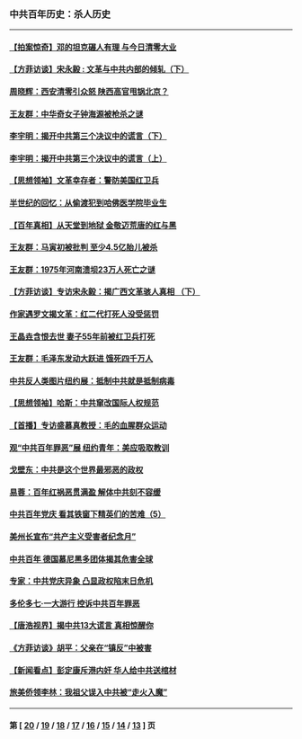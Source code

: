 ### 中共百年历史：杀人历史
---
#### [【拍案惊奇】邓的坦克碾人有理 与今日清零大业](../../pages/nf1176106/n13729574.md?05100430) 
#### [【方菲访谈】宋永毅 : 文革与中共内部的倾轧（下）](../../pages/nf1176106/n13486836.md?05100430) 
#### [周晓辉：西安清零引众怒 陕西高官甩锅北京？](../../pages/nf1176106/n13484627.md?05100430) 
#### [王友群：中华奇女子钟海源被枪杀之谜](../../pages/nf1176106/n13430555.md?05100430) 
#### [李宇明：揭开中共第三个决议中的谎言（下）](../../pages/nf1176106/n13389389.md?05100430) 
#### [李宇明：揭开中共第三个决议中的谎言（上）](../../pages/nf1176106/n13388697.md?05100430) 
#### [【思想领袖】文革幸存者：警防美国红卫兵](../../pages/nf1176106/n13339289.md?05100430) 
#### [半世纪的回忆：从偷渡犯到哈佛医学院毕业生](../../pages/nf1176106/n13345328.md?05100430) 
#### [【百年真相】从天堂到地狱 金敬迈荒唐的红与黑](../../pages/nf1176106/n13336995.md?05100430) 
#### [王友群：马寅初被批判 至少4.5亿胎儿被杀](../../pages/nf1176106/n13260313.md?05100430) 
#### [王友群：1975年河南溃坝23万人死亡之谜](../../pages/nf1176106/n13231576.md?05100430) 
#### [【方菲访谈】专访宋永毅：揭广西文革骇人真相 （下）](../../pages/nf1176106/n13209074.md?05100430) 
#### [作家遇罗文揭文革：红二代打死人没受惩罚](../../pages/nf1176106/n13205254.md?05100430) 
#### [王晶垚含恨去世 妻子55年前被红卫兵打死](../../pages/nf1176106/n13203590.md?05100430) 
#### [王友群：毛泽东发动大跃进 饿死四千万人](../../pages/nf1176106/n13177158.md?05100430) 
#### [中共反人类图片纽约展：抵制中共就是抵制病毒](../../pages/nf1176106/n13115371.md?05100430) 
#### [【思想领袖】哈斯：中共窜改国际人权规范](../../pages/nf1176106/n13053647.md?05100430) 
#### [【首播】专访盛慕真教授：毛的血腥群众运动](../../pages/nf1176106/n13091782.md?05100430) 
#### [观“中共百年罪恶”展 纽约青年：美应吸取教训](../../pages/nf1176106/n13085246.md?05100430) 
#### [戈壁东：中共是这个世界最邪恶的政权](../../pages/nf1176106/n13085641.md?05100430) 
#### [易蓉：百年红祸恶贯满盈 解体中共刻不容缓](../../pages/nf1176106/n13084455.md?05100430) 
#### [中共百年党庆 看其铁窗下精英们的苦难（5）](../../pages/nf1176106/n13076766.md?05100430) 
#### [美州长宣布“共产主义受害者纪念月”](../../pages/nf1176106/n13074024.md?05100430) 
#### [中共百年 德国慕尼黑多团体揭其危害全球](../../pages/nf1176106/n13068873.md?05100430) 
#### [专家：中共党庆异象 凸显政权陷末日危机](../../pages/nf1176106/n13067084.md?05100430) 
#### [多伦多七·一大游行 控诉中共百年罪恶](../../pages/nf1176106/n13062043.md?05100430) 
#### [【唐浩视界】揭中共13大谎言 真相惊醒你](../../pages/nf1176106/n13065208.md?05100430) 
#### [《方菲访谈》胡平：父亲在“镇反”中被害](../../pages/nf1176106/n13064114.md?05100430) 
#### [【新闻看点】彭定康斥港内奸 华人给中共送棺材](../../pages/nf1176106/n13064230.md?05100430) 
#### [旅美侨领李林：我祖父误入中共被“走火入魔”](../../pages/nf1176106/n13062777.md?05100430) 

---
#### 第 [ [20](./20.md?05100430) / [19](./19.md?05100430) / [18](./18.md?05100430) / [17](./17.md?05100430) / [16](./16.md?05100430) / [15](./15.md?05100430) / [14](./14.md?05100430) / [13](./13.md?05100430) ] 页
